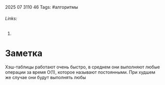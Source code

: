 2025 07 3110 46
Tags: #алгоритмы 
###### Links: 
1) 
# Заметка
Хэш-таблицы работают очень быстро, в среднем они выполняют любые операции за время O(1), которое называют постоянными. При худшем же случае они будут выполнять любы